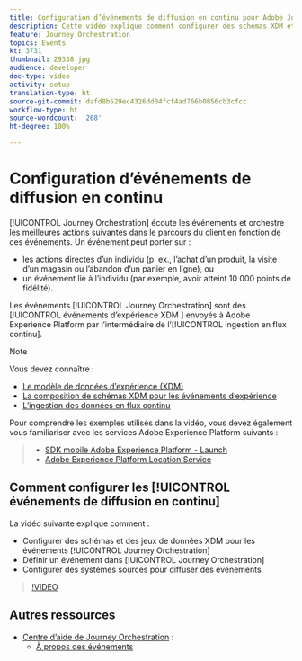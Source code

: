 ```yaml
---
title: Configuration d’événements de diffusion en continu pour Adobe Journey Orchestration
description: Cette vidéo explique comment configurer des schémas XDM et des jeux de données pour les événements Journey Orchestration. Elle montre également comment définir un événement dans Journey Orchestration et configurer des systèmes sources pour diffuser des événements.
feature: Journey Orchestration
topics: Events
kt: 3731
thumbnail: 29338.jpg
audience: developer
doc-type: video
activity: setup
translation-type: ht
source-git-commit: dafd8b529ec4326dd04fcf4ad766b0856cb3cfcc
workflow-type: ht
source-wordcount: '268'
ht-degree: 100%

---
```



# Configuration d’événements de diffusion en continu

[!UICONTROL Journey Orchestration] écoute les événements et orchestre les meilleures actions suivantes dans le parcours du client en fonction de ces événements. Un événement peut porter sur :

* les actions directes d’un individu (p. ex., l’achat d’un produit, la visite d’un magasin ou l’abandon d’un panier en ligne), ou
* un événement lié à l’individu (par exemple, avoir atteint 10 000 points de fidélité).

Les événements [!UICONTROL Journey Orchestration] sont des [!UICONTROL événements d’expérience XDM ] envoyés à Adobe Experience Platform par l’intermédiaire de l’[!UICONTROL ingestion en flux continu].

>[!NOTE]
>
>Vous devez connaître :
>
>* [Le modèle de données d’expérience (XDM)](https://docs.adobe.com/content/help/fr-FR/platform-learn/tutorials/schemas/understanding-the-xdm-system-and-experience-data-model.html)
>* [La composition de schémas XDM pour les événements d’expérience](https://docs.adobe.com/content/help/fr-FR/platform-learn/tutorials/schemas/create-your-first-schema-with-out-of-the-box-components.html)
>* [L’ingestion des données en flux continu](https://docs.adobe.com/content/help/fr-FR/platform-learn/tutorials/data-ingestion/understanding-streaming-ingestion.html)
>
>
Pour comprendre les exemples utilisés dans la vidéo, vous devez également vous familiariser avec les services Adobe Experience Platform suivants :
>
>* [SDK mobile Adobe Experience Platform - Launch](https://docs.adobe.com/content/help/fr-FR/core-services-learn/tutorials/launch-mobile/understanding-the-mobile-sdks.html)
>* [Adobe Experience Platform Location Service](https://docs.adobe.com/content/help/fr-FR/places/using/home.html)


## Comment configurer les [!UICONTROL événements de diffusion en continu]

La vidéo suivante explique comment :

* Configurer des schémas et des jeux de données XDM pour les événements [!UICONTROL Journey Orchestration]
* Définir un événement dans [!UICONTROL Journey Orchestration]
* Configurer des systèmes sources pour diffuser des événements

>[!VIDEO](https://video.tv.adobe.com/v/29338?quality=12&captions=fre_fr)

## Autres ressources

* [Centre d’aide de Journey Orchestration](https://docs.adobe.com/content/help/fr-FR/journeys/using/journey-orchestration-home.html) :
   * [À propos des événements](https://docs.adobe.com/content/help/fr-FR/journeys/using/events-journeys/about-events.html)

